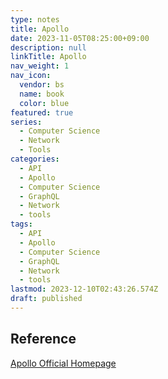 ```yaml
---
type: notes
title: Apollo
date: 2023-11-05T08:25:00+09:00
description: null
linkTitle: Apollo
nav_weight: 1
nav_icon:
  vendor: bs
  name: book
  color: blue
featured: true
series:
  - Computer Science
  - Network
  - Tools
categories:
  - API
  - Apollo
  - Computer Science
  - GraphQL
  - Network
  - tools
tags:
  - API
  - Apollo
  - Computer Science
  - GraphQL
  - Network
  - tools
lastmod: 2023-12-10T02:43:26.574Z
draft: published
---
```


## Reference

[Apollo Official Homepage](https://www.apollographql.com/)
